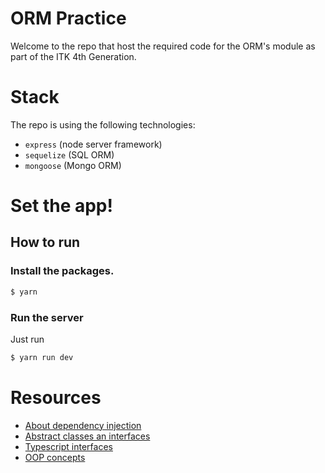 # ORM Practice

Welcome to the repo that host the required code for the ORM's module as part of the ITK 4th Generation.
# Stack

The repo is using the following technologies:

- `express` (node server framework)
- `sequelize` (SQL ORM)
- `mongoose` (Mongo ORM)

# Set the app!
## How to run

### Install the packages.

```sh
$ yarn
```

### Run the server

Just run

```sh
$ yarn run dev
````

# Resources

- [About dependency injection](https://tsh.io/blog/dependency-injection-in-node-js/)
- [Abstract classes an interfaces](https://www.geeksforgeeks.org/difference-between-abstract-class-and-interface-in-java/)
- [Typescript interfaces](https://www.educative.io/blog/typescript-interfaces)
- [OOP concepts](https://www.freecodecamp.org/news/object-oriented-programming-concepts-21bb035f7260/)

